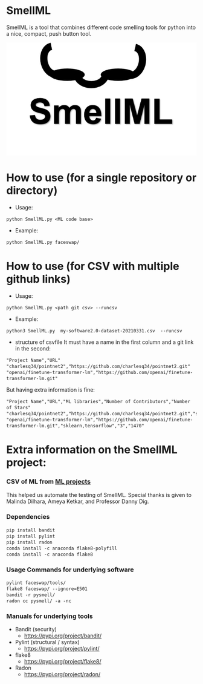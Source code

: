 # SmellML
SmellML is a tool that combines different code smelling tools for python into a nice, compact, push button tool.

![logo for SmellML](figs/logo.png)

# How to use (for a single repository or directory)

* Usage:
```
python SmellML.py <ML code base>
```

* Example:
```
python SmellML.py faceswap/
```
# How to use (for CSV with multiple github links)
* Usage:
```
python SmellML.py <path git csv> --runcsv
```

* Example:
```
python3 SmellML.py  my-software2.0-dataset-20210331.csv  --runcsv
```

* structure of csvfile
It must have a name in the first column and a git link in the second:

```
"Project Name","URL"
"charlesq34/pointnet2","https://github.com/charlesq34/pointnet2.git"
"openai/finetune-transformer-lm","https://github.com/openai/finetune-transformer-lm.git"
```

But having extra information is fine:

```
"Project Name","URL","ML libraries","Number of Contributors","Number of Stars"
"charlesq34/pointnet2","https://github.com/charlesq34/pointnet2.git","sklearn,tensorflow","3","1522"
"openai/finetune-transformer-lm","https://github.com/openai/finetune-transformer-lm.git","sklearn,tensorflow","3","1470"
```

# Extra information on the SmellML project:

### CSV of ML from [ML projects](https://serene-beach-16261.herokuapp.com/)
This helped us automate the testing of SmellML. Special thanks is given to Malinda Dilhara, Ameya Ketkar, and Professor Danny Dig.

### Dependencies

```
pip install bandit
pip install pylint
pip install radon
conda install -c anaconda flake8-polyfill
conda install -c anaconda flake8
```

### Usage Commands for underlying software

```
pylint faceswap/tools/
flake8 faceswap/ --ignore=E501
bandit -r pysmell/
radon cc pysmell/ -a -nc
```

### Manuals for underlying tools

* Bandit (security)
    * https://pypi.org/project/bandit/
* Pylint (structural / syntax)
    * https://pypi.org/project/pylint/
* flake8
    * https://pypi.org/project/flake8/
* Radon
    * https://pypi.org/project/radon/
